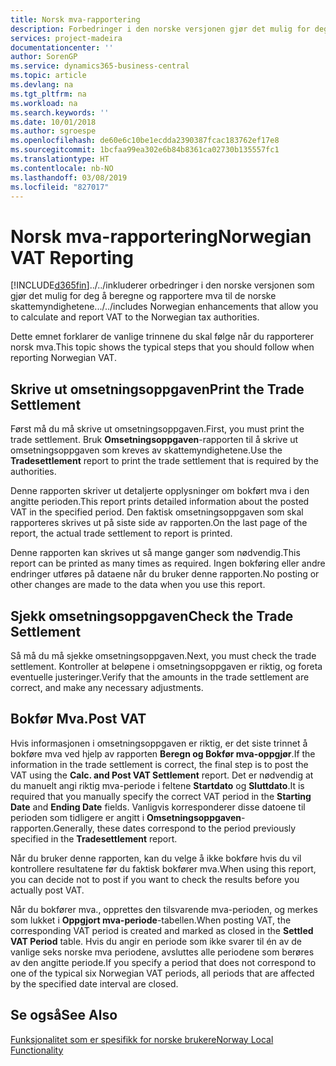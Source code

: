 ```yaml
---
title: Norsk mva-rapportering
description: Forbedringer i den norske versjonen gjør det mulig for deg å beregne og rapportere mva til de norske skattemyndighetene.
services: project-madeira
documentationcenter: ''
author: SorenGP
ms.service: dynamics365-business-central
ms.topic: article
ms.devlang: na
ms.tgt_pltfrm: na
ms.workload: na
ms.search.keywords: ''
ms.date: 10/01/2018
ms.author: sgroespe
ms.openlocfilehash: de60e6c10be1ecdda2390387fcac183762ef17e8
ms.sourcegitcommit: 1bcfaa99ea302e6b84b8361ca02730b135557fc1
ms.translationtype: HT
ms.contentlocale: nb-NO
ms.lasthandoff: 03/08/2019
ms.locfileid: "827017"
---
```

# <a name="norwegian-vat-reporting"></a><span data-ttu-id="f34a9-103">Norsk mva-rapportering</span><span class="sxs-lookup"><span data-stu-id="f34a9-103">Norwegian VAT Reporting</span></span>
[!INCLUDE[d365fin](../../includes/d365fin_md.md)]<span data-ttu-id="f34a9-104">../../inkluderer orbedringer i den norske versjonen som gjør det mulig for deg å beregne og rapportere mva til de norske skattemyndighetene.</span><span class="sxs-lookup"><span data-stu-id="f34a9-104">../../includes Norwegian enhancements that allow you to calculate and report VAT to the Norwegian tax authorities.</span></span>  

<span data-ttu-id="f34a9-105">Dette emnet forklarer de vanlige trinnene du skal følge når du rapporterer norsk mva.</span><span class="sxs-lookup"><span data-stu-id="f34a9-105">This topic shows the typical steps that you should follow when reporting Norwegian VAT.</span></span>  

## <a name="print-the-trade-settlement"></a><span data-ttu-id="f34a9-106">Skrive ut omsetningsoppgaven</span><span class="sxs-lookup"><span data-stu-id="f34a9-106">Print the Trade Settlement</span></span>  
<span data-ttu-id="f34a9-107">Først må du må skrive ut omsetningsoppgaven.</span><span class="sxs-lookup"><span data-stu-id="f34a9-107">First, you must print the trade settlement.</span></span> <span data-ttu-id="f34a9-108">Bruk **Omsetningsoppgaven**-rapporten til å skrive ut omsetningsoppgaven som kreves av skattemyndighetene.</span><span class="sxs-lookup"><span data-stu-id="f34a9-108">Use the **Tradesettlement** report to print the trade settlement that is required by the authorities.</span></span>  

<span data-ttu-id="f34a9-109">Denne rapporten skriver ut detaljerte opplysninger om bokført mva i den angitte perioden.</span><span class="sxs-lookup"><span data-stu-id="f34a9-109">This report prints detailed information about the posted VAT in the specified period.</span></span> <span data-ttu-id="f34a9-110">Den faktisk omsetningsoppgaven som skal rapporteres skrives ut på siste side av rapporten.</span><span class="sxs-lookup"><span data-stu-id="f34a9-110">On the last page of the report, the actual trade settlement to report is printed.</span></span>  

<span data-ttu-id="f34a9-111">Denne rapporten kan skrives ut så mange ganger som nødvendig.</span><span class="sxs-lookup"><span data-stu-id="f34a9-111">This report can be printed as many times as required.</span></span> <span data-ttu-id="f34a9-112">Ingen bokføring eller andre endringer utføres på dataene når du bruker denne rapporten.</span><span class="sxs-lookup"><span data-stu-id="f34a9-112">No posting or other changes are made to the data when you use this report.</span></span>  

## <a name="check-the-trade-settlement"></a><span data-ttu-id="f34a9-113">Sjekk omsetningsoppgaven</span><span class="sxs-lookup"><span data-stu-id="f34a9-113">Check the Trade Settlement</span></span>  
<span data-ttu-id="f34a9-114">Så må du må sjekke omsetningsoppgaven.</span><span class="sxs-lookup"><span data-stu-id="f34a9-114">Next, you must check the trade settlement.</span></span> <span data-ttu-id="f34a9-115">Kontroller at beløpene i omsetningsoppgaven er riktig, og foreta eventuelle justeringer.</span><span class="sxs-lookup"><span data-stu-id="f34a9-115">Verify that the amounts in the trade settlement are correct, and make any necessary adjustments.</span></span>  

## <a name="post-vat"></a><span data-ttu-id="f34a9-116">Bokfør Mva.</span><span class="sxs-lookup"><span data-stu-id="f34a9-116">Post VAT</span></span>  
<span data-ttu-id="f34a9-117">Hvis informasjonen i omsetningsoppgaven er riktig, er det siste trinnet å bokføre mva ved hjelp av rapporten **Beregn og Bokfør mva-oppgjør**.</span><span class="sxs-lookup"><span data-stu-id="f34a9-117">If the information in the trade settlement is correct, the final step is to post the VAT using the **Calc. and Post VAT Settlement** report.</span></span> <span data-ttu-id="f34a9-118">Det er nødvendig at du manuelt angi riktig mva-periode i feltene **Startdato** og **Sluttdato**.</span><span class="sxs-lookup"><span data-stu-id="f34a9-118">It is required that you manually specify the correct VAT period in the **Starting Date** and **Ending Date** fields.</span></span> <span data-ttu-id="f34a9-119">Vanligvis korresponderer disse datoene til perioden som tidligere er angitt i **Omsetningsoppgaven**-rapporten.</span><span class="sxs-lookup"><span data-stu-id="f34a9-119">Generally, these dates correspond to the period previously specified in the **Tradesettlement** report.</span></span>  

<span data-ttu-id="f34a9-120">Når du bruker denne rapporten, kan du velge å ikke bokføre hvis du vil kontrollere resultatene før du faktisk bokfører mva.</span><span class="sxs-lookup"><span data-stu-id="f34a9-120">When using this report, you can decide not to post if you want to check the results before you actually post VAT.</span></span>  

<span data-ttu-id="f34a9-121">Når du bokfører mva., opprettes den tilsvarende mva-perioden, og merkes som lukket i **Oppgjort mva-periode**-tabellen.</span><span class="sxs-lookup"><span data-stu-id="f34a9-121">When posting VAT, the corresponding VAT period is created and marked as closed in the **Settled VAT Period** table.</span></span> <span data-ttu-id="f34a9-122">Hvis du angir en periode som ikke svarer til én av de vanlige seks norske mva periodene, avsluttes alle periodene som berøres av den angitte periode.</span><span class="sxs-lookup"><span data-stu-id="f34a9-122">If you specify a period that does not correspond to one of the typical six Norwegian VAT periods, all periods that are affected by the specified date interval are closed.</span></span>  

## <a name="see-also"></a><span data-ttu-id="f34a9-123">Se også</span><span class="sxs-lookup"><span data-stu-id="f34a9-123">See Also</span></span>  
 [<span data-ttu-id="f34a9-124">Funksjonalitet som er spesifikk for norske brukere</span><span class="sxs-lookup"><span data-stu-id="f34a9-124">Norway Local Functionality</span></span>](norway-local-functionality.md)
